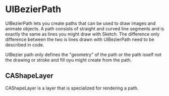 # UIBezierPath

UIBezierPath lets you create paths that can be used to draw images and animate objects. A path 
consists of straight and curved line segments and is exactly the same as lines you might draw 
with Sketch. The difference only difference between the two is lines drawn with UIBezierPath 
need to be described in code. 

UIBezier path only defines the "geometry" of the path or the path isself not the drawing or 
stroke and fill oyu might create from the path. 

## CAShapeLayer 

CAShapeLayer is a layer that is specialized for rendering a path.

